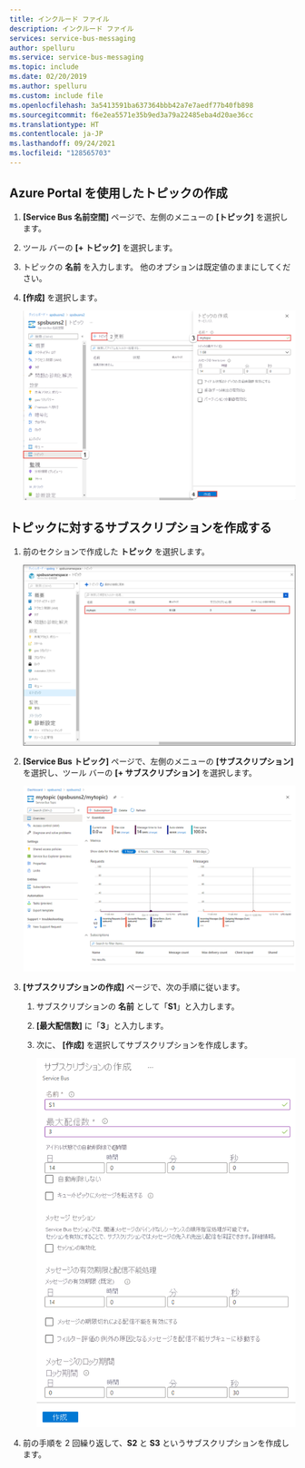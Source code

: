 ```yaml
---
title: インクルード ファイル
description: インクルード ファイル
services: service-bus-messaging
author: spelluru
ms.service: service-bus-messaging
ms.topic: include
ms.date: 02/20/2019
ms.author: spelluru
ms.custom: include file
ms.openlocfilehash: 3a5413591ba637364bbb42a7e7aedf77b40fb898
ms.sourcegitcommit: f6e2ea5571e35b9ed3a79a22485eba4d20ae36cc
ms.translationtype: HT
ms.contentlocale: ja-JP
ms.lasthandoff: 09/24/2021
ms.locfileid: "128565703"
---
```

## <a name="create-a-topic-using-the-azure-portal"></a>Azure Portal を使用したトピックの作成
1. **[Service Bus 名前空間]** ページで、左側のメニューの **[トピック]** を選択します。
2. ツール バーの **[+ トピック]** を選択します。 
4. トピックの **名前** を入力します。 他のオプションは既定値のままにしてください。
5. **[作成]** を選択します。

    ![トピックの作成](./media/service-bus-create-topics-subscriptions-portal/create-topic.png)

## <a name="create-subscriptions-to-the-topic"></a>トピックに対するサブスクリプションを作成する
1. 前のセクションで作成した **トピック** を選択します。 
    
    ![トピックの選択](./media/service-bus-create-topics-subscriptions-portal/select-topic.png)
2. **[Service Bus トピック]** ページで、左側のメニューの **[サブスクリプション]** を選択し、ツール バーの **[+ サブスクリプション]** を選択します。 
    
    ![サブスクリプションの追加ボタン](./media/service-bus-create-topics-subscriptions-portal/add-subscription-button.png)
3. **[サブスクリプションの作成]** ページで、次の手順に従います。
    1. サブスクリプションの **名前** として「**S1**」と入力します。
    1. **[最大配信数]** に「**3**」と入力します。
    1. 次に、 **[作成]** を選択してサブスクリプションを作成します。 

        ![[サブスクリプションの作成] ページ](./media/service-bus-create-topics-subscriptions-portal/create-subscription-page.png)
4. 前の手順を 2 回繰り返して、**S2** と **S3** というサブスクリプションを作成します。